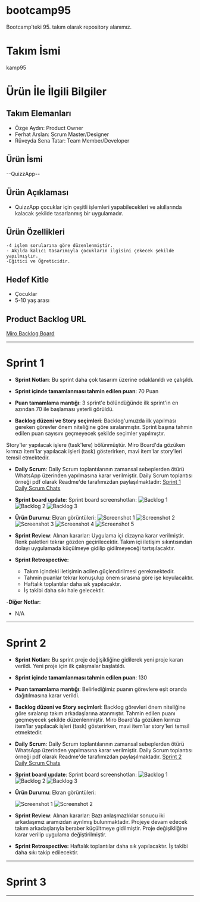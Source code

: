 # bootcamp95
Bootcamp'teki 95. takım olarak repository alanımız.

# **Takım İsmi**

kamp95

# Ürün İle İlgili Bilgiler

## Takım Elemanları

- Özge Aydın: Product Owner
- Ferhat Arslan: Scrum Master/Designer
- Rüveyda Sena Tatar: Team Member/Developer 


## Ürün İsmi

--QuizzApp--

## Ürün Açıklaması

- QuizzApp çocuklar için çeşitli işlemleri yapabilecekleri ve akıllarında kalacak şekilde tasarlanmış bir uygulamadır.

## Ürün Özellikleri
    -4 işlem sorularına göre düzenlenmiştir.
    - Akılda kalıcı tasarımıyla çocukların ilgisini çekecek şekilde yapılmıştır.
    -Eğitici ve Öğreticidir.
    
 

## Hedef Kitle

- Çocuklar
- 5-10 yaş arası 

## Product Backlog URL

[Miro Backlog Board](https://miro.com/app/board/uXjVO6pEpoE=/?share_link_id=404485659413)

---

# Sprint 1

- **Sprint Notları**: Bu sprint daha çok tasarım üzerine odaklanıldı ve çalışıldı.

- **Sprint içinde tamamlanması tahmin edilen puan**: 70 Puan

- **Puan tamamlama mantığı**: 3 sprint'e bölündüğünde ilk sprint'in en azından 70 ile başlaması yeterli görüldü.

- **Backlog düzeni ve Story seçimleri**: Backlog'umuzda ilk yapılması gereken görevler önem niteliğine göre sıralanmıştır. Sprint başına tahmin edilen puan sayısını geçmeyecek şekilde seçimler yapılmıştır.

Story'ler yapılacak işlere (task'lere) bölünmüştür. Miro Board'da gözüken kırmızı item'lar yapılacak işleri (task) gösterirken, mavi item'lar story'leri temsil etmektedir.

- **Daily Scrum**: Daily Scrum toplantılarının zamansal sebeplerden ötürü WhatsApp üzerinden yapılmasına karar verilmiştir. Daily Scrum toplantısı örneği pdf olarak Readme'de tarafımızdan paylaşılmaktadır: [Sprint 1 Daily Scrum Chats](https://github.com/200202087/bootcamp95/blob/5eae70b9484c6bf0bbd08e715618ae9635c916e7/EkranGoruntuleri/daily%20scrum.pdf?raw=true)

- **Sprint board update**: Sprint board screenshotları: 
![Backlog 1](https://github.com/200202087/bootcamp95/blob/5eae70b9484c6bf0bbd08e715618ae9635c916e7/EkranGoruntuleri/SprintBoard1.png) 
![Backlog 2](https://github.com/200202087/bootcamp95/blob/5eae70b9484c6bf0bbd08e715618ae9635c916e7/EkranGoruntuleri/SprintBoard2.png) 
![Backlog 3](https://github.com/200202087/bootcamp95/blob/5eae70b9484c6bf0bbd08e715618ae9635c916e7/EkranGoruntuleri/SprintBoard3.png)

- **Ürün Durumu**: Ekran görüntüleri:
  ![Screenshot 1](https://github.com/200202087/bootcamp95/blob/main/EkranGoruntuleri/LandingPage.png?raw=true)
  ![Screenshot 2](https://github.com/200202087/bootcamp95/blob/main/EkranGoruntuleri/AnaSayfa.png?raw=true)
  ![Screenshot 3](https://github.com/200202087/bootcamp95/blob/main/EkranGoruntuleri/KitapIcerigi.png?raw=true)
  ![Screenshot 4](https://github.com/200202087/bootcamp95/blob/main/EkranGoruntuleri/AramaKismi.png?raw=true)
  ![Screenshot 5](https://github.com/200202087/bootcamp95/blob/main/EkranGoruntuleri/ProfilResmineTiklayinca.png?raw=true)

- **Sprint Review**: 
Alınan kararlar: Uygulama içi dizayna karar verilmiştir. Renk paletleri tekrar gözden geçirilecektir. Takım içi iletişim sıkıntısından dolayı uygulamada küçülmeye gidilip gidilmeyeceği tartışılacaktır.

- **Sprint Retrospective:**
  - Takım içindeki iletişimin acilen güçlendirilmesi gerekmektedir.
  - Tahmin puanlar tekrar konuşulup önem sırasına göre işe koyulacaktır.
  - Haftalık toplantılar daha sık yapılacaktır.
  - İş takibi daha sıkı hale gelecektir.

-**Diğer Notlar**:
- N/A

---

# Sprint 2
- **Sprint Notları**: Bu sprint proje değişikliğine gidilerek yeni proje kararı verildi. Yeni proje için ilk çalışmalar başlatıldı.

- **Sprint içinde tamamlanması tahmin edilen puan**: 130

- **Puan tamamlama mantığı**: Belirlediğimiz puanın görevlere eşit oranda dağıtılmasına karar verildi.

- **Backlog düzeni ve Story seçimleri**: Backlog görevleri önem niteliğine göre sıralanıp takım arkadaşlarına atanmıştır. Tahmin edilen puanı geçmeyecek şekilde düzenlenmiştir.
Miro Board'da gözüken kırmızı item'lar yapılacak işleri (task) gösterirken, mavi item'lar story'leri temsil etmektedir.

- **Daily Scrum**: Daily Scrum toplantılarının zamansal sebeplerden ötürü WhatsApp üzerinden yapılmasına karar verilmiştir. Daily Scrum toplantısı örneği pdf olarak Readme'de tarafımızdan paylaşılmaktadır. [Sprint 2 Daily Scrum Chats](https://github.com/200202087/bootcamp95/blob/3254259db58c9367d24b18c25ae4c0a721686ca5/sprint2/daiilyscrum.pdf?raw=true)



- **Sprint board update**: Sprint board screenshotları: 
![Backlog 1](https://github.com/200202087/bootcamp95/blob/3254259db58c9367d24b18c25ae4c0a721686ca5/sprint2/backlog1.png) 
![Backlog 2](https://github.com/200202087/bootcamp95/blob/3254259db58c9367d24b18c25ae4c0a721686ca5/sprint2/backlog2.png) 
![Backlog 3](https://github.com/200202087/bootcamp95/blob/3254259db58c9367d24b18c25ae4c0a721686ca5/sprint2/backlog3.png)


- **Ürün Durumu**: Ekran görüntüleri:


  ![Screenshot 1](https://github.com/200202087/bootcamp95/blob/3254259db58c9367d24b18c25ae4c0a721686ca5/sprint2/AnaSayfa.png?raw=true)
  ![Screenshot 2](https://github.com/200202087/bootcamp95/blob/3254259db58c9367d24b18c25ae4c0a721686ca5/sprint2/Sorular.png?raw=true)

- **Sprint Review**: 
Alınan kararlar: Bazı anlaşmazlıklar sonucu iki arkadaşımız aramızdan ayrılmış bulunmaktadır. Projeye devam edecek takım arkadaşlarıyla beraber küçültmeye gidilmiştir. Proje değişikliğine karar verilip uygulama değiştirilmiştir.

- **Sprint Retrospective:**
Haftalık toplantılar daha sık yapılacaktır.
İş takibi daha sıkı takip edilecektir.


---

# Sprint 3

---

